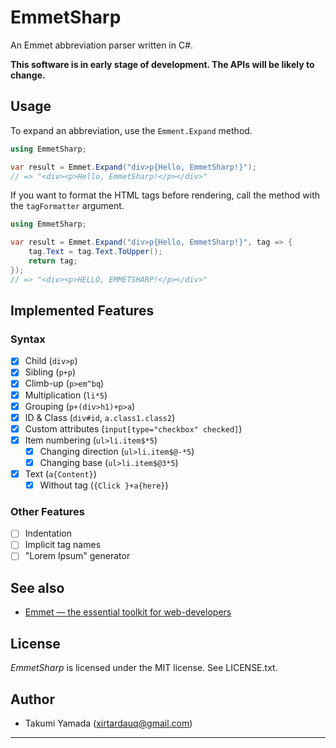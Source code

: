 # EmmetSharp
An Emmet abbreviation parser written in C#.

**This software is in early stage of development. The APIs will be likely to change.**

## Usage
To expand an abbreviation, use the `Emment.Expand` method.
```csharp
using EmmetSharp;

var result = Emmet.Expand("div>p{Hello, EmmetSharp!}");
// => "<div><p>Hello, EmmetSharp!</p></div>"
```

If you want to format the HTML tags before rendering, call the method with the `tagFormatter` argument.

```csharp
using EmmetSharp;

var result = Emmet.Expand("div>p{Hello, EmmetSharp!}", tag => {
    tag.Text = tag.Text.ToUpper();
    return tag;
});
// => "<div><p>HELLO, EMMETSHARP!</p></div>"
```

## Implemented Features
### Syntax
- [x] Child (`div>p`)
- [x] Sibling (`p+p`)
- [x] Climb-up (`p>em^bq`)
- [x] Multiplication (`li*5`)
- [x] Grouping (`p+(div>h1)+p>a`)
- [x] ID & Class (`div#id`, `a.class1.class2`)
- [x] Custom attributes (`input[type="checkbox" checked]`)
- [x] Item numbering (`ul>li.item$*5`)
    - [x] Changing direction (`ul>li.item$@-*5`)
    - [x] Changing base (`ul>li.item$@3*5`)
- [x] Text (`a{Content}`)
    - [x] Without tag (`{Click }+a{here}`)

### Other Features
- [ ] Indentation
- [ ] Implicit tag names
- [ ] "Lorem Ipsum" generator 

## See also
- [Emmet &#8212; the essential toolkit for web-developers](https://emmet.io/)

## License
*EmmetSharp* is licensed under the MIT license. See LICENSE.txt.

## Author
- Takumi Yamada (xirtardauq@gmail.com)

---

